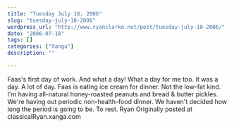 ```yaml
---
title: "Tuesday July 18, 2006"
slug: "tuesday-july-18-2006"
wordpress_url: "http://www.ryanclarke.net/post/tuesday-july-18-2006/"
date: "2006-07-18"
tags: []
categories: ["Xanga"]
description: ""

---
```


Faas's first day of work. And what a day! What a day for me too. It was a day. A lot of day.
Faas is eating ice cream for dinner. Not the low-fat kind. I'm having all-natural honey-roasted peanuts and bread & butter pickles. We're having out periodic non-health-food dinner. We haven't decided how long the period is going to be.
To rest.
Ryan
Originally posted at classicalRyan.xanga.com
